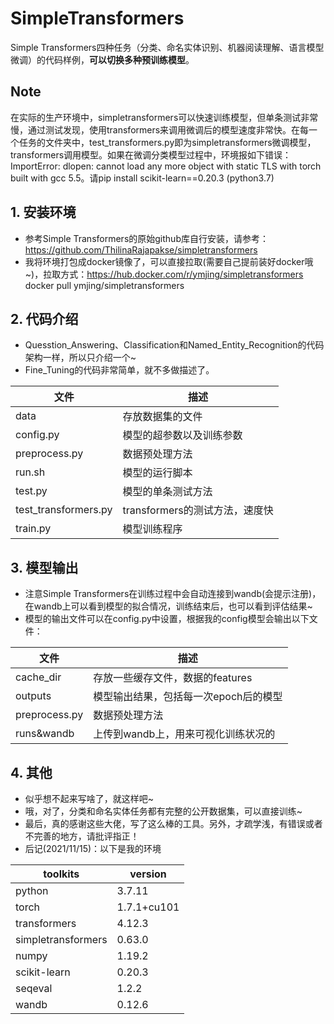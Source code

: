 # SimpleTransformers
Simple Transformers四种任务（分类、命名实体识别、机器阅读理解、语言模型微调）的代码样例，**可以切换多种预训练模型**。

## Note
在实际的生产环境中，simpletransformers可以快速训练模型，但单条测试非常慢，通过测试发现，使用transformers来调用微调后的模型速度非常快。在每一个任务的文件夹中，test_transformers.py即为simpletransformers微调模型，transformers调用模型。如果在微调分类模型过程中，环境报如下错误：ImportError: dlopen: cannot load any more object with static TLS with torch built with gcc 5.5。请pip install scikit-learn==0.20.3 (python3.7)

## 1. 安装环境
* 参考Simple Transformers的原始github库自行安装，请参考：<https://github.com/ThilinaRajapakse/simpletransformers>
* 我将环境打包成docker镜像了，可以直接拉取(需要自己提前装好docker哦~)，拉取方式：<https://hub.docker.com/r/ymjing/simpletransformers> docker pull ymjing/simpletransformers

## 2. 代码介绍
* Quesstion_Answering、Classification和Named_Entity_Recognition的代码架构一样，所以只介绍一个~
* Fine_Tuning的代码非常简单，就不多做描述了。

|文件|描述|
|-|-|
|data|存放数据集的文件|
|config.py|模型的超参数以及训练参数|
|preprocess.py|数据预处理方法|
|run.sh|模型的运行脚本|
|test.py|模型的单条测试方法|
|test_transformers.py|transformers的测试方法，速度快|
|train.py|模型训练程序|

## 3. 模型输出
* 注意Simple Transformers在训练过程中会自动连接到wandb(会提示注册)，在wandb上可以看到模型的拟合情况，训练结束后，也可以看到评估结果~
* 模型的输出文件可以在config.py中设置，根据我的config模型会输出以下文件：

|文件|描述|
|-|-|
|cache_dir|存放一些缓存文件，数据的features|
|outputs|模型输出结果，包括每一次epoch后的模型|
|preprocess.py|数据预处理方法|
|runs&wandb|上传到wandb上，用来可视化训练状况的|

## 4. 其他
* 似乎想不起来写啥了，就这样吧~
* 哦，对了，分类和命名实体任务都有完整的公开数据集，可以直接训练~
* 最后，真的感谢这些大佬，写了这么棒的工具。另外，才疏学浅，有错误或者不完善的地方，请批评指正！
* 后记(2021/11/15)：以下是我的环境

|toolkits|version|
|-|-|
|python|3.7.11|
|torch|1.7.1+cu101|
|transformers|4.12.3|
|simpletransformers|0.63.0|
|numpy|1.19.2|
|scikit-learn|0.20.3|
|seqeval|1.2.2|
|wandb|0.12.6|


